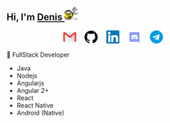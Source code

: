 ## Hi, I'm <a href="https://linkedin.com/in/denis-ladeira-814365115/">Denis  <img src=".github/hi.gif" width="30px" alt="hi"></a>

<p align="center">
 <a href="mailto:denisladeira1@gmail.com"><img src=".github/gmail.svg" width="30px" alt="mail"></a> &nbsp; &nbsp;
 <a href="https://github.com/denismend"><img src=".github/github.svg" width="30px" alt="mail"></a> &nbsp; &nbsp;
 <a href="https://linkedin.com/in/denis-ladeira-814365115"><img src=".github/linkedin.svg" width="30px" alt="LinkedIn"></a> &nbsp; &nbsp;
 <a href="https://discord.com/users/Denis Ladeira#1404"><img src=".github/discord.svg" width="30px" alt="Discord"></a> &nbsp; &nbsp;
 <a href="https://t.me/denisfloyd"><img src=".github/telegram.svg" width="30px" alt="ctftime"></a> &nbsp; &nbsp;
</p>

:rocket: FullStack Developer
- Java
- Nodejs
- Angularjs
- Angular 2+
- React
- React Native
- Android (Native)

<!--
**denismend/denismend** is a ✨ _special_ ✨ repository because its `README.md` (this file) appears on your GitHub profile.

Here are some ideas to get you started:

- 🔭 I’m currently working on gobarber_web (dev tests)
- 🌱 I’m currently learning React, Nodejs ...
- 👯 I’m looking to collaborate on ...
- 🤔 I’m looking for help with Nestjs
- 💬 Ask me about Javascript
- 📫 How to reach me: den
- 😄 Pronouns: ...
- ⚡ Fun fact: ...
-->
